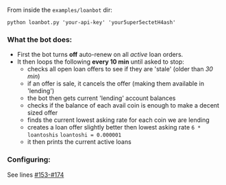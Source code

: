 From inside the `examples/loanbot` dir:

```
python loanbot.py 'your-api-key' 'your5uper5ectetH4ash'
```

### What the bot does:  
* First the bot turns __off__ auto-renew on all _active_ loan orders.  
* It then loops the following __every 10 min__ until asked to stop:  
  - checks all open loan offers to see if they are 'stale' (older than _30 min_)
  - if an offer is sale, it cancels the offer (making them available in 'lending')
  - the bot then gets current 'lending' account balances
  - checks if the balance of each avail coin is enough to make a decent sized offer
  - finds the current lowest asking rate for each coin we are lending
  - creates a loan offer slightly better then lowest asking rate `6 * loantoshis` `loantoshi = 0.000001`
  - it then prints the current active loans

### Configuring:
  See lines [#153-#174](https://github.com/s4w3d0ff/python-poloniex/blob/master/examples/loanbot/loanbot.py#L153-#L174)
